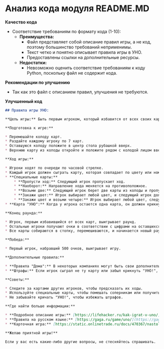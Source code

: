 # Анализ кода модуля README.MD

**Качество кода**
-  Соответствие требованиям по формату кода (1-10):
    -  **Преимущества:**
        -   Файл представляет собой описание правил игры, а не код, поэтому большинство требований неприменимы.
        -   Текст четко и понятно описывает правила игры в УНО.
        -   Предоставлены ссылки на дополнительные ресурсы.
    -  **Недостатки:**
        -   Невозможно оценить соответствие требованиям к коду Python, поскольку файл не содержит кода.

**Рекомендации по улучшению**
-   Так как это файл с описанием правил, улучшения не требуются.

**Улучшенный код**
```markdown
## Правила игры УНО:

**Цель игры:** Быть первым игроком, который избавится от всех своих карт в каждом раунде и набрать 500 очков.

**Подготовка к игре:**

* Перемешайте колоду карт.
* Раздайте каждому игроку по 7 карт.
* Оставшуюся колоду положите в центр стола рубашкой вверх.
* Верхнюю карту из колоды откройте и положите рядом с колодой лицом вверх. Эта карта станет стартовой.

**Ход игры:**

* Игроки ходят по очереди по часовой стрелке.
* Каждый игрок должен сыграть карту, которая совпадает по цвету или номиналу с последней сыгранной картой.
* **Специальные карты:**
    * **Пропусти ход:** Следующий игрок пропускает ход.
    * **Наоборот:** Направление хода меняется на противоположное.
    * **Возьми две:** Следующий игрок берет две карты из колоды и пропускает ход.
    * **Закажи цвет:** Игрок выбирает любой цвет, и следующий игрок должен сыграть карту этого цвета или взять две карты.
    * **Закажи цвет и возьми четыре:** Игрок выбирает любой цвет, следующий игрок берет четыре карты из колоды и должен сыграть карту этого цвета.
* **Карта "УНО":** Когда у игрока остается одна карта, он должен крикнуть "УНО!". Если кто-то заметит, что игрок забыл крикнуть "УНО!" и не сказал этого до того, как следующий игрок начал свой ход, забывший игрок должен взять две карты в качестве штрафа.

**Конец раунда:**

* Игрок, первым избавившийся от всех карт, выигрывает раунд.
* Остальные игроки получают очки в соответствии с цифрами на оставшихся у них картах.
* Все карты собираются в стопку, перемешиваются, и начинается новый раунд.

**Победа:**

* Первый игрок, набравший 500 очков, выигрывает игру.

**Дополнительные правила:**

* **Правила "Дома":** В некоторых компаниях могут быть свои дополнительные правила, которые делают игру еще интереснее.
* **Штрафы:** Если игрок сыграл не ту карту или забыл крикнуть "УНО!", он может быть наказан дополнительными картами.

**Советы:**

* Следите за картами других игроков, чтобы предсказать их ходы.
* Используйте специальные карты, чтобы помешать соперникам или получить преимущество.
* Не забывайте кричать "УНО!", чтобы избежать штрафов.

**Где найти больше информации:**

* **Подробное описание игры:** [https://lifehacker.ru/kak-igrat-v-uno/](https://lifehacker.ru/kak-igrat-v-uno/)
* **Правила на русском языке:** [https://gaga.ru/game/uno/](https://gaga.ru/game/uno/)
* **Карточная игра:** [https://static.onlinetrade.ru/docs/470367/nastolnaya_igra_mattel_uno_1581150012_1.pdf](https://static.onlinetrade.ru/docs/470367/nastolnaya_igra_mattel_uno_1581150012_1.pdf)

**Желаю приятной игры!**

Если у вас есть какие-либо другие вопросы, не стесняйтесь спрашивать.
```
